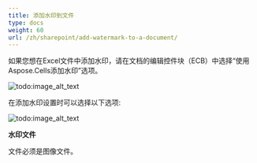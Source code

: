 ```yaml
---
title: 添加水印到文件
type: docs
weight: 60
url: /zh/sharepoint/add-watermark-to-a-document/
---
```


如果您想在Excel文件中添加水印，请在文档的编辑控件块（ECB）中选择“使用Aspose.Cells添加水印”选项。

![todo:image_alt_text](add-watermark-to-a-document_1.png)

在添加水印设置时可以选择以下选项:

![todo:image_alt_text](add-watermark-to-a-document_2.png)

**水印文件**

文件必须是图像文件。
